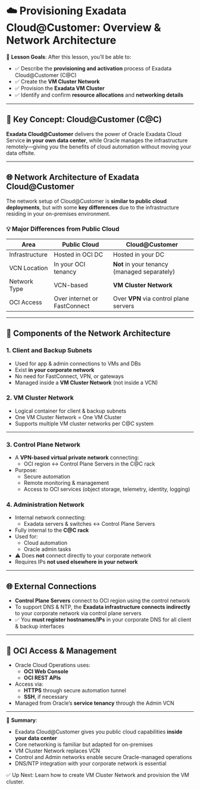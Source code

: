 # ☁️ Provisioning Exadata Cloud@Customer: Overview & Network Architecture

🎯 **Lesson Goals**:
After this lesson, you’ll be able to:
- ✅ Describe the **provisioning and activation** process of Exadata Cloud@Customer (C@C)
- ✅ Create the **VM Cluster Network**
- ✅ Provision the **Exadata VM Cluster**
- ✅ Identify and confirm **resource allocations** and **networking details**

---

## 🧠 Key Concept: Cloud@Customer (C@C)

**Exadata Cloud@Customer** delivers the power of Oracle Exadata Cloud Service **in your own data center**, while Oracle manages the infrastructure remotely—giving you the benefits of cloud automation without moving your data offsite.

---

## 🌐 Network Architecture of Exadata Cloud@Customer

The network setup of Cloud@Customer is **similar to public cloud deployments**, but with some **key differences** due to the infrastructure residing in your on-premises environment.

### 💡 Major Differences from Public Cloud

| Area | Public Cloud | Cloud@Customer |
|------|--------------|----------------|
| Infrastructure | Hosted in OCI DC | Hosted in your DC |
| VCN Location | In your OCI tenancy | **Not** in your tenancy (managed separately) |
| Network Type | VCN-based | **VM Cluster Network** |
| OCI Access | Over internet or FastConnect | Over **VPN** via control plane servers |

---

## 🧱 Components of the Network Architecture

### 1. **Client and Backup Subnets**
- Used for app & admin connections to VMs and DBs
- Exist **in your corporate network**
- No need for FastConnect, VPN, or gateways
- Managed inside a **VM Cluster Network** (not inside a VCN)

### 2. **VM Cluster Network**
- Logical container for client & backup subnets
- One VM Cluster Network = One VM Cluster
- Supports multiple VM cluster networks per C@C system

---

### 3. **Control Plane Network**
- A **VPN-based virtual private network** connecting:
  - OCI region ↔️ Control Plane Servers in the C@C rack
- Purpose:
  - Secure automation
  - Remote monitoring & management
  - Access to OCI services (object storage, telemetry, identity, logging)

### 4. **Administration Network**
- Internal network connecting:
  - Exadata servers & switches ↔️ Control Plane Servers
- Fully internal to the **C@C rack**
- Used for:
  - Cloud automation
  - Oracle admin tasks
- ⚠️ Does **not** connect directly to your corporate network
- Requires IPs **not used elsewhere in your network**

---

## 🌐 External Connections

- **Control Plane Servers** connect to OCI region using the control network
- To support DNS & NTP, the **Exadata infrastructure connects indirectly** to your corporate network via control plane servers
- ✅ You **must register hostnames/IPs** in your corporate DNS for all client & backup interfaces

---

## 🔐 OCI Access & Management

- Oracle Cloud Operations uses:
  - **OCI Web Console**
  - **OCI REST APIs**
- Access via:
  - **HTTPS** through secure automation tunnel
  - **SSH**, if necessary
- Managed from Oracle’s **service tenancy** through the Admin VCN

---

📌 **Summary**:
- Exadata Cloud@Customer gives you public cloud capabilities **inside your data center**
- Core networking is familiar but adapted for on-premises
- VM Cluster Network replaces VCN
- Control and Admin networks enable secure Oracle-managed operations
- DNS/NTP integration with your corporate network is essential

✅ Up Next: Learn how to create VM Cluster Network and provision the VM cluster.
